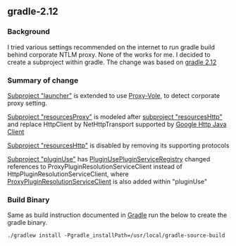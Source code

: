 ## gradle-2.12

### Background

I tried various settings recommended on the internet to run gradle build behind corporate NTLM proxy. None of the works for me. I decided to create a subproject within gradle. The change was based on [gradle 2.12](http://gradle.org/gradle-download/)

### Summary of change
[Subproject "launcher"](https://github.com/petersktang/gradle-2.12/tree/master/subprojects/launcher) is extended to use [Proxy-Vole](https://github.com/petersktang/proxy-vole), to detect corporate proxy setting.

[Subproject "resourcesProxy"](https://github.com/petersktang/gradle-2.12/tree/master/subprojects/resources-proxy) is modeled after [subproject "resourcesHttp"](https://github.com/petersktang/gradle-2.12/tree/master/subprojects/resources-http) and replace HttpClient by NetHttpTransport supported by [Google Http Java Client](https://developers.google.com/api-client-library/java/google-http-java-client/)

[Subproject "resourcesHttp"](https://github.com/petersktang/gradle-2.12/tree/master/subprojects/resources-http) is disabled by removing its supporting protocols

[Subproject "pluginUse"](https://github.com/petersktang/gradle-2.12/tree/master/subprojects/plugin-use) has [PluginUsePluginServiceRegistry](https://github.com/petersktang/gradle-2.12/blob/master/subprojects/plugin-use/src/main/java/org/gradle/plugin/use/internal/PluginUsePluginServiceRegistry.java) changed references to ProxyPluginResolutionServiceClient instead of HttpPluginResolutionServiceClient, where [ProxyPluginResolutionServiceClient](https://github.com/petersktang/gradle-2.12/blob/master/subprojects/plugin-use/src/main/java/org/gradle/plugin/use/resolve/service/internal/ProxyPluginResolutionServiceClient.java) is also added within "pluginUse"

### Build Binary
Same as build instruction documented in [Gradle](https://github.com/gradle/gradle) run the below to create the gradle binary.

    ./gradlew install -Pgradle_installPath=/usr/local/gradle-source-build
